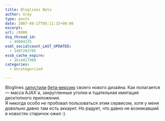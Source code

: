 ```yaml
---
title: Bloglines Beta
author: Gray
type: posts
date: 2007-08-27T05:11:15+00:00
excerpt:
url: /8900
dsq_thread_id:
  - 49084235
esml_socialcount_LAST_UPDATED:
  - 1497203765
essb_cache_expire:
  - 1614417909
categories:
  - Uncategorized

---
```








Bloglines <a href="http://www.readwriteweb.com/archives/bloglines_launches_beta_re-design_and_start_page.php" target="_blank">запустили</a> <a href="http://beta.bloglines.com/" target="_blank">бета-версию</a> своего нового дизайна. Как полагается &#8212; масса AJAX\`а, закругленные уголки и тщательная имитация десктопного приложения.  
Я никогда особо не пробовал пользоваться этим сервисом, хотя у меня довольно давно там есть аккаунт. Но радует, что давно не возникавший в новостях старичок ожил :).